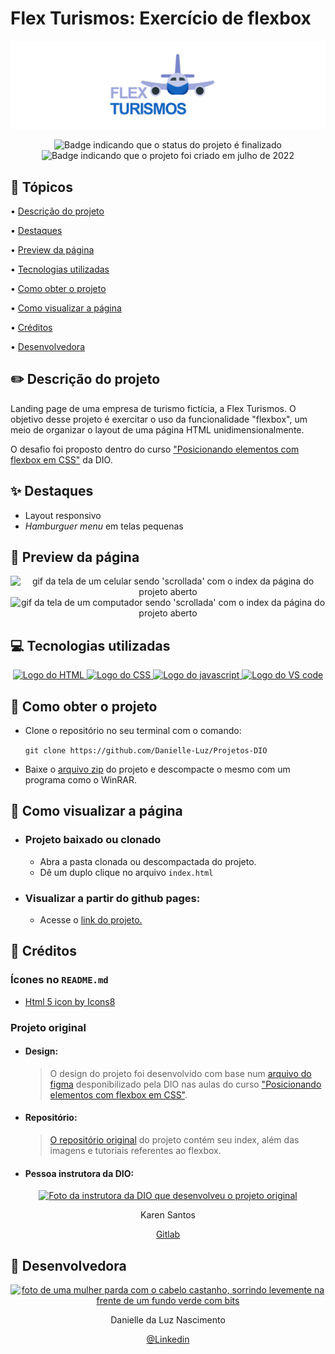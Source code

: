 # Flex Turismos: Exercício de flexbox

<p align="center">
  <img alt="Capa do projeto" src="Readme\capa.png">
</p>


<p align="center">
  <img alt="Badge indicando que o status do projeto é finalizado" src="https://img.shields.io/badge/Status-Finalizado-green">
  <img alt="Badge indicando que o projeto foi criado em julho de 2022" src="https://img.shields.io/badge/Data%20de%20cria%C3%A7%C3%A3o-Julho%2F2022-blue">
</p>

## :pushpin: Tópicos
• [Descrição do projeto](#descrição-do-projeto)

• [Destaques](#Destaques)

• [Preview da página](#preview-da-página)

• [Tecnologias utilizadas](#tecnologias-utilizadas)

• [Como obter o projeto](#como-obter-o-projeto)

• [Como visualizar a página](como-visualizar-a-página)

• [Créditos](#créditos)

• [Desenvolvedora](#desenvolvedora)


## :pencil2: Descrição do projeto
Landing page de uma empresa de turismo fictícia, a Flex Turismos. O objetivo desse projeto é exercitar o uso da funcionalidade "flexbox", um meio de organizar o layout de uma página HTML unidimensionalmente.

O desafio foi proposto dentro do curso ["Posicionando elementos com flexbox em CSS"](https://web.dio.me/course/posicionando-elementos-com-flexbox-em-css/learning/46f1e8c7-ef6e-458e-ad4e-369fc65faba7?back=/track/impulso-javascript-evolution&tab=undefined&moduleId=undefined) da DIO.

## :sparkles: Destaques
* Layout responsivo
* *Hamburguer menu* em telas pequenas


## :iphone: Preview da página
<p align="center">
  <img alt="gif da tela de um celular sendo 'scrollada' com o index da página do projeto aberto" src="Readme\flexturismo-mobile.gif">
  <img alt="gif da tela de um computador sendo 'scrollada' com o index da página do projeto aberto" src="Readme\flexturismo-desktop.gif">
</p>

<p align="center">
  
</p>


## :computer: Tecnologias utilizadas
<p align="center">
  <a href="https://www.w3.org/html/">
    <img alt="Logo do HTML" src="https://img.icons8.com/color/48/000000/html-5--v1.png">
  </a>
  <a href="https://www.w3.org/Style/CSS/Overview.en.html">
    <img alt="Logo do CSS" src="https://img.icons8.com/color/48/000000/css3.png">
  </a>
  <a href="https://www.javascript.com/">
    <img alt="Logo do javascript" src="https://img.icons8.com/color/48/000000/javascript--v1.png">
  </a>
  <a href="https://code.visualstudio.com/">
    <img alt="Logo do VS code" src="https://img.icons8.com/color/48/000000/visual-studio-code-2019.png">
  </a>
</p>



## :calling: Como obter o projeto
* Clone o repositório no seu terminal com o comando:

   `git clone https://github.com/Danielle-Luz/Projetos-DIO`
* Baixe o [arquivo zip](https://github.com/Danielle-Luz/Projetos-DIO/archive/refs/heads/main.zip) do projeto e descompacte o mesmo com um programa como o WinRAR.


## :eyes: Como visualizar a página


* <h3>Projeto baixado ou clonado</h3>

  * Abra a pasta clonada ou descompactada do projeto.
  * Dê um duplo clique no arquivo `index.html`

* <h3>Visualizar a partir do github pages:</h3>
  
  * Acesse o [link do projeto.](https://danielle-luz.github.io/Projetos-DIO/)

## :money_with_wings: Créditos

### Ícones no `README.md`
* <a target="_blank" href="https://icons8.com/icon/20909/html-5">Html 5 icon by Icons8</a>

### Projeto original
* <h4>Design:</h4>
    
    > O design do projeto foi desenvolvido com base num [arquivo do figma](https://www.figma.com/file/tpsLBEdpc2zYcxHkDboL8K/Flexbox---DIO?node-id=2%3A0) desponibilizado pela DIO nas aulas do curso ["Posicionando elementos com flexbox em CSS"](https://web.dio.me/course/posicionando-elementos-com-flexbox-em-css/learning/46f1e8c7-ef6e-458e-ad4e-369fc65faba7?back=/track/impulso-javascript-evolution&tab=undefined&moduleId=undefined).

* <h4>Repositório:</h4>

    > [O repositório original](https://gitlab.com/karensantos/project-flexbox-dio) do projeto contém seu index, além das imagens e tutoriais referentes ao flexbox.
* <h4>Pessoa instrutora da DIO:</h4> 
<p align="center">
  <a href="https://gitlab.com/karensantos">
    <img width="120px" alt="Foto da instrutora da DIO que desenvolveu o projeto original" src="https://secure.gravatar.com/avatar/6f7c47035b5eda82cf86b9fff68d5c3c?s=180&d=identicon">
  </a>
</p>
<p align="center">
  Karen Santos
</p>
<p align="center">
  <a href="https://gitlab.com/karensantos">Gitlab</a>
</p>

## :woman: Desenvolvedora
<p align="center">
  <a href="https://github.com/Danielle-Luz">
    <img width="120px" src="https://avatars.githubusercontent.com/u/99164019?v=4" alt="foto de uma mulher parda com o cabelo castanho, sorrindo levemente na frente de um fundo verde com bits">
  </a>
</p>
<p align="center">
Danielle da Luz Nascimento
</p>
<p align="center">
<a href="https://www.linkedin.com/in/danielle-da-luz-nascimento/">@Linkedin</a>
</p>